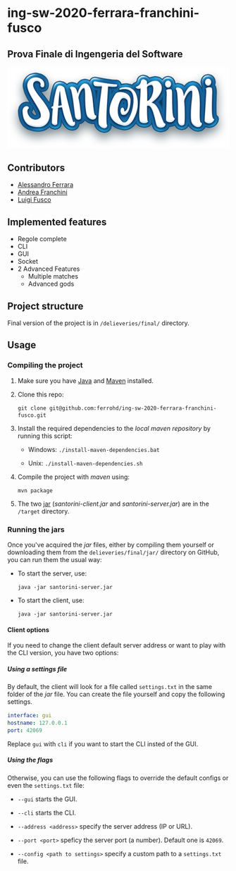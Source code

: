 ing-sw-2020-ferrara-franchini-fusco
===================================

Prova Finale di Ingengeria del Software
--------------------------------------------------------

![santorini](src/main/resources/images/santorini-logo.png)

## Contributors

- [Alessandro Ferrara](https://github.com/ferrohd)
- [Andrea Franchini](https://github.com/QUB3X)
- [Luigi Fusco](https://github.com/luigifusco)

## Implemented features

- Regole complete
- CLI
- GUI
- Socket
- 2 Advanced Features
    - Multiple matches
    - Advanced gods

## Project structure

Final version of the project is in `/delieveries/final/` directory.

## Usage

### Compiling the project

1. Make sure you have [Java](https://java.com/en/download) and [Maven](https://maven.apache.org/install.html) installed.

2. Clone this repo:

    ```shell
    git clone git@github.com:ferrohd/ing-sw-2020-ferrara-franchini-fusco.git
    ```

3. Install the required dependencies to the *local maven repository* by running this script:

    - Windows: `./install-maven-dependencies.bat`

    - Unix: `./install-maven-dependencies.sh`

4. Compile the project with *maven* using:

    ```shell
    mvn package
    ```

5. The two [jar](https://en.wikipedia.org/wiki/Jar_Jar_Binks) (*santorini-client.jar* and *santorini-server.jar*) are in the `/target` directory.

### Running the jars

Once you've acquired the *jar* files, either by compiling them yourself or downloading them from the `delieveries/final/jar/` directory on GitHub, you can run them the usual way:

- To start the server, use:
    ```shell
    java -jar santorini-server.jar
    ```

- To start the client, use:
    ```shell
    java -jar santorini-server.jar
    ```

#### Client options

If you need to change the client default server address or want to play with the CLI version, you have two options:

##### Using a settings file
By default, the client will look for a file called `settings.txt` in the same folder of the *jar* file. You can create the file yourself and copy the following settings.

```yml
interface: gui
hostname: 127.0.0.1
port: 42069
```

Replace `gui` with `cli` if you want to start the CLI insted of the GUI.

##### Using the flags
Otherwise, you can use the following flags to override the default configs or even the `settings.txt` file:

- `--gui` starts the GUI.

- `--cli` starts the CLI.
- `--address <address>` specify the server address (IP or URL).
- `--port <port>` speficy the server port (a number). Default one is `42069`.
- `--config <path to settings>` specify a custom path to a `settings.txt` file.

